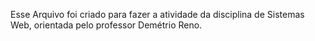 Esse Arquivo foi criado para fazer a atividade da disciplina de Sistemas Web, orientada pelo professor Demétrio Reno.
